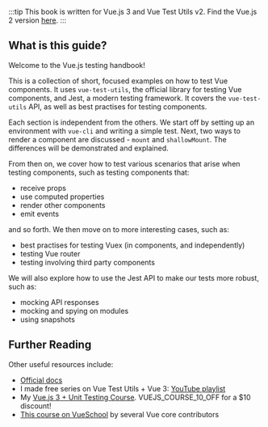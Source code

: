 :::tip This book is written for Vue.js 3 and Vue Test Utils v2.
Find the Vue.js 2 version [here](/).
:::

## What is this guide?

Welcome to the Vue.js testing handbook!

This is a collection of short, focused examples on how to test Vue components. It uses `vue-test-utils`, the official library for testing Vue components, and Jest, a modern testing framework. It covers the `vue-test-utils` API, as well as best practises for testing components.

Each section is independent from the others. We start off by setting up an environment with `vue-cli` and writing a simple test. Next, two ways to render a component are discussed - `mount` and `shallowMount`. The differences will be demonstrated and explained.

From then on, we cover how to test various scenarios that arise when testing components, such as testing components that:

- receive props
- use computed properties
- render other components
- emit events

and so forth. We then move on to more interesting cases, such as:

- best practises for testing Vuex (in components, and independently)
- testing Vue router
- testing involving third party components

We will also explore how to use the Jest API to make our tests more robust, such as:

- mocking API responses
- mocking and spying on modules
- using snapshots

## Further Reading

Other useful resources include:

- [Official docs](https://vue-test-utils.vuejs.org/v2/guide/introduction.html)
- I made free series on Vue Test Utils + Vue 3: [YouTube playlist](https://www.youtube.com/playlist?list=PLC2LZCNWKL9ahK1IoODqYxKu5aA9T5IOA)
- My [Vue.js 3 + Unit Testing Course](https://vuejs-course.com). VUEJS_COURSE_10_OFF for a $10 discount!
- [This course on VueSchool](https://vueschool.io/courses/learn-how-to-test-vuejs-components?friend=vth) by several Vue core contributors
